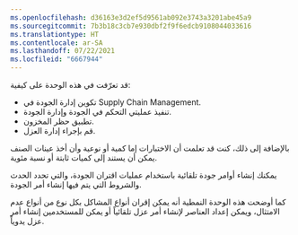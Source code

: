 ```yaml
---
ms.openlocfilehash: d36163e3d2ef5d9561ab092e3743a3201abe45a9
ms.sourcegitcommit: 7b3b18c3cb7e930dbf2f9f6edcb9108044033616
ms.translationtype: HT
ms.contentlocale: ar-SA
ms.lasthandoff: 07/22/2021
ms.locfileid: "6667944"
---
```

قد تعرّفت في هذه الوحدة على كيفية:

-   تكوين إدارة الجودة في Supply Chain Management.
-   تنفيذ عمليتي التحكم في الجودة وإدارة الجودة.
-   تطبيق حظر المخزون.
-   قم بإجراء إدارة العزل.

بالإضافة إلى ذلك، كنت قد تعلمت أن الاختبارات إما كمية أو نوعية وأن أخذ عينات الصنف يمكن أن يستند إلى كميات ثابتة أو نسبة مئوية.

يمكنك إنشاء أوامر جودة تلقائية باستخدام عمليات اقتران الجودة، والتي تحدد الحدث والشروط التي يتم فيها إنشاء أمر الجودة.

كما أوضحت هذه الوحدة النمطية أنه يمكن إقران أنواع المشاكل بكل نوع من أنواع عدم الامتثال، ويمكن إعداد العناصر لإنشاء أمر عزل تلقائياً أو يمكن للمستخدمين إنشاء أمر عزل يدوياً.
